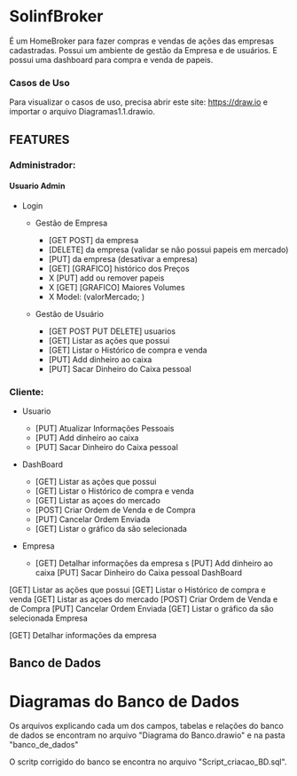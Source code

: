# SolinfBroker
É um HomeBroker para fazer compras e vendas de ações das empresas cadastradas. Possui um ambiente de gestão da Empresa e de usuários. E possui uma dashboard para compra e venda de papeis.

### Casos de Uso
Para visualizar o casos de uso, precisa abrir este site: https://draw.io e importar o arquivo Diagramas1.1.drawio.


## FEATURES

 ### Administrador:

#### Usuario Admin

* Login
  * Gestão de Empresa
    * [GET POST] da empresa
    * [DELETE] da empresa (validar se não possui papeis em mercado)
    * [PUT] da empresa (desativar a empresa)
    * [GET] [GRAFICO] histórico dos Preços
    * X [PUT] add ou remover papeis
    * X [GET] [GRAFICO] Maiores Volumes
    * X Model: (valorMercado; )
  
  * Gestão de Usuário
    * [GET POST PUT DELETE] usuarios
    * [GET] Listar as ações que possui
    * [GET] Listar o Histórico de compra e venda
    * [PUT] Add dinheiro ao caixa
    * [PUT] Sacar Dinheiro do Caixa pessoal
	
### Cliente:
* Usuario
    * [PUT] Atualizar Informações Pessoais
    * [PUT] Add dinheiro ao caixa
    * [PUT] Sacar Dinheiro do Caixa pessoal
	
* DashBoard
    * [GET] Listar as ações que possui
    * [GET] Listar o Histórico de compra e venda
    * [GET] Listar as açoes do mercado
    * [POST] Criar Ordem de Venda e de Compra
    * [PUT] Cancelar Ordem Enviada
    * [GET] Listar o gráfico da são selecionada
    
* Empresa
    * [GET] Detalhar informações da empresa s
[PUT] Add dinheiro ao caixa
[PUT] Sacar Dinheiro do Caixa pessoal
DashBoard

[GET] Listar as ações que possui
[GET] Listar o Histórico de compra e venda
[GET] Listar as açoes do mercado
[POST] Criar Ordem de Venda e de Compra
[PUT] Cancelar Ordem Enviada
[GET] Listar o gráfico da são selecionada
Empresa

[GET] Detalhar informações da empresa

## Banco de Dados
# Diagramas do Banco de Dados

Os arquivos explicando cada um dos campos, tabelas e relações do banco de dados se encontram no arquivo "Diagrama do Banco.drawio" e na pasta "banco_de_dados"

O scritp corrigido do banco se encontra no arquivo "Script_criacao_BD.sql".
